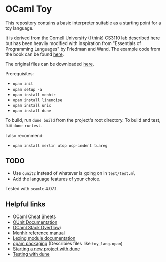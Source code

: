 # OCaml Toy

This repository contains a basic interpreter suitable as a starting point for a toy language.

It is derived from the Cornell University (I think) CS3110 lab described [here](https://www.cs.cornell.edu/courses/cs3110/2015fa/l/12-interp/rec.html)
but has been heavily modified with inspiration from "Essentials of Programming Languages" by Friedman and Wand.  The
example code from the book can be found [here](https://github.com/mwand/eopl3).

The original files can be downloaded [here](https://www.cs.cornell.edu/courses/cs3110/2015fa/l/12-interp/rec-code.zip).

Prerequisites:

- `opam init`
- `opam setup -a`
- `opam install menhir`
- `opam install linenoise`
- `opam install unix`
- `opam install dune`

To build, run `dune build` from the project's root directory.  To build and test, run `dune runtest`.

I also recommend:

- `opam install merlin utop ocp-indent tuareg`

## TODO

- Use `ounit2` instead of whatever is going on in `test/test.ml`
- Add the language features of your choice.

Tested with `ocamlc` 4.07.1.

## Helpful links
 
- [OCaml Cheat Sheets](https://ocaml.org/docs/cheat_sheets.html)
- [OUnit Documentation](http://ounit.forge.ocamlcore.org/api-ounit/index.html)
- [OCaml Stack Overflow](https://stackoverflow.com/questions/tagged/ocaml)i
- [Menhir reference manual](http://gallium.inria.fr/~fpottier/menhir/manual.pdf)
- [Lexing module documentation](https://caml.inria.fr/pub/docs/manual-ocaml/libref/Lexing.html)
- [opam packaging](https://opam.ocaml.org/doc/Packaging.html) (Describies files like `toy_lang.opam`)
- [Starting a new project with dune](https://medium.com/@bobbypriambodo/starting-an-ocaml-app-project-using-dune-d4f74e291de8)
- [Testing with dune](https://jbuilder.readthedocs.io/en/latest/tests.html)
